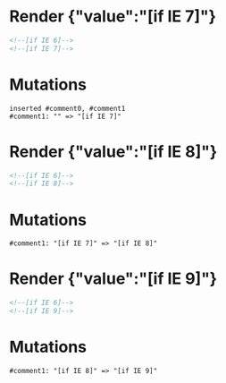 # Render {"value":"[if IE 7]"}

```html
<!--[if IE 6]-->
<!--[if IE 7]-->
```

# Mutations

```
inserted #comment0, #comment1
#comment1: "" => "[if IE 7]"
```

# Render {"value":"[if IE 8]"}

```html
<!--[if IE 6]-->
<!--[if IE 8]-->
```

# Mutations

```
#comment1: "[if IE 7]" => "[if IE 8]"
```

# Render {"value":"[if IE 9]"}

```html
<!--[if IE 6]-->
<!--[if IE 9]-->
```

# Mutations

```
#comment1: "[if IE 8]" => "[if IE 9]"
```
